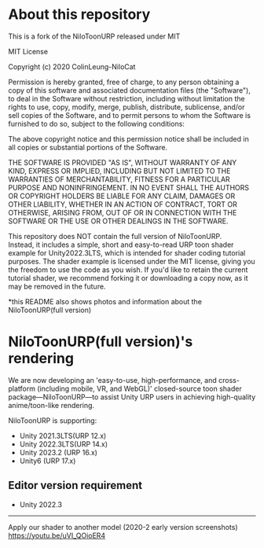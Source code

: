 # About this repository

This is a fork of the NiloToonURP released under MIT 

MIT License

Copyright (c) 2020 ColinLeung-NiloCat

Permission is hereby granted, free of charge, to any person obtaining a copy
of this software and associated documentation files (the "Software"), to deal
in the Software without restriction, including without limitation the rights
to use, copy, modify, merge, publish, distribute, sublicense, and/or sell
copies of the Software, and to permit persons to whom the Software is
furnished to do so, subject to the following conditions:

The above copyright notice and this permission notice shall be included in all
copies or substantial portions of the Software.

THE SOFTWARE IS PROVIDED "AS IS", WITHOUT WARRANTY OF ANY KIND, EXPRESS OR
IMPLIED, INCLUDING BUT NOT LIMITED TO THE WARRANTIES OF MERCHANTABILITY,
FITNESS FOR A PARTICULAR PURPOSE AND NONINFRINGEMENT. IN NO EVENT SHALL THE
AUTHORS OR COPYRIGHT HOLDERS BE LIABLE FOR ANY CLAIM, DAMAGES OR OTHER
LIABILITY, WHETHER IN AN ACTION OF CONTRACT, TORT OR OTHERWISE, ARISING FROM,
OUT OF OR IN CONNECTION WITH THE SOFTWARE OR THE USE OR OTHER DEALINGS IN THE
SOFTWARE.

This repository does NOT contain the full version of NiloToonURP.  
Instead, it includes a simple, short and easy-to-read URP toon shader example for Unity2022.3LTS, which is intended for shader coding tutorial purposes. The shader example is licensed under the MIT license, giving you the freedom to use the code as you wish. If you'd like to retain the current tutorial shader, we recommend forking it or downloading a copy now, as it may be removed in the future.  
  
*this README also shows photos and information about the NiloToonURP(full version)

# NiloToonURP(full version)'s rendering

We are now developing an 'easy-to-use, high-performance, and cross-platform (including mobile, VR, and WebGL)' closed-source toon shader package—NiloToonURP—to assist Unity URP users in achieving high-quality anime/toon-like rendering.

NiloToonURP is supporting:
- Unity 2021.3LTS(URP 12.x)
- Unity 2022.3LTS(URP 14.x)
- Unity 2023.2 (URP 16.x)
- Unity6 (URP 17.x)

Editor version requirement
-----------------------
- Unity 2022.3

---------------------------
Apply our shader to another model (2020-2 early version screenshots)
https://youtu.be/uVI_QOioER4
